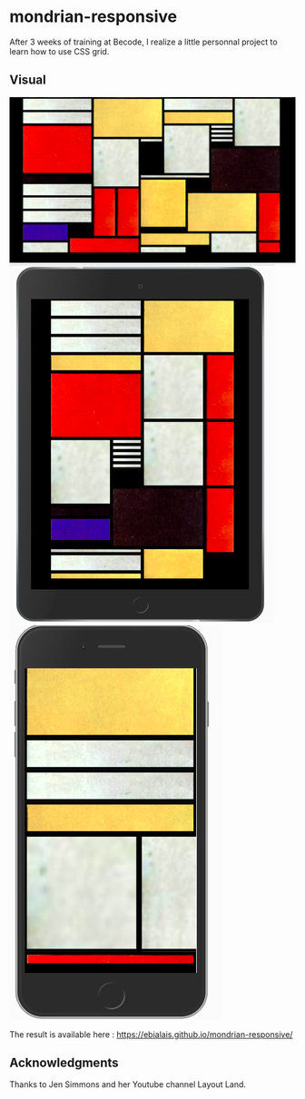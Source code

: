 # mondrian-responsive

After 3 weeks of training at Becode, I realize a little personnal project to learn how to use CSS grid.

## Visual

![Laptop View](img/Screenshots/Screenshot_big.png)
![iPad View](img/Screenshots/Screenshot_medium.png)
![iPhone View](img/Screenshots/Screenshot_little.png)

The result is available here : https://ebialais.github.io/mondrian-responsive/

## Acknowledgments
Thanks to Jen Simmons and her Youtube channel Layout Land.
